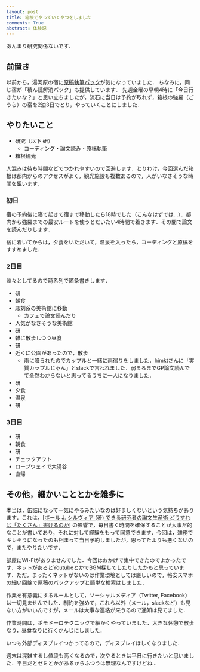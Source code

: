 ```yaml
---
layout: post
title: 箱根でやっていくやつをしました
comments: True
abstract: 体験記
---
```


あんまり研究関係ないです．

## 前置き

以前から，湯河原の宿に[原稿執筆パック](https://www.instagram.com/p/Bh-4XkrBxSD/?utm_source=ig_web_button_share_sheet)が気になっていました．
ちなみに，同じ宿が「積ん読解消パック」も提供しています．
先週金曜の早朝4時に「今日行きたいな？」と思い立ちましたが，流石に当日は予約が取れず，箱根の強羅（ごうら）の宿を2泊3日でとり，やっていくことにしました．

## やりたいこと

- 研究（以下 研）
  - コーディング・論文読み・原稿執筆
- 箱根観光

人混みは待ち時間などでつかれやすいので回避します．とりわけ，今回選んだ箱根は都内からのアクセスがよく，観光施設も複数あるので，人がいなさそうな時間を狙います．

### 初日

宿の予約後に寝て起きて宿まで移動したら18時でした（こんなはずでは…）．都内から強羅までの最安ルートを使うとだいたい4時間で着きます．その間で論文を読んだりします．

宿に着いてからは，夕食をいただいて，温泉を入ったら，コーディングと原稿をすすめました．

### 2日目

淡々としてるので時系列で箇条書きします．

- 研
- 朝食
- 彫刻系の美術館に移動
  - カフェで論文読んだり
- 人気がなさそうな美術館
- 研
- 雑に散歩しつつ昼食
- 研
- 近くに公園があったので，散歩
  - 雨に降られたのでカップルと一緒に雨宿りをしました．himktさんに「実質カップルじゃん」とslackで言われました．弱まるまでGP論文読んでて全然わからないと思ってるうちに一人になりました．
- 研
- 夕食
- 温泉
- 研

### 3日目

- 研
- 朝食
- 研
- チェックアウト
- ロープウェイで大湧谷
- 直帰

## その他，細かいこととかを雑多に

本当は，缶詰になって一気にやるみたいなのは好ましくないという気持ちがあります．これは，[[ポール J. シルヴィア (著)  できる研究者の論文生産術 どうすれば「たくさん」書けるのか](https://www.amazon.co.jp/%E3%81%A7%E3%81%8D%E3%82%8B%E7%A0%94%E7%A9%B6%E8%80%85%E3%81%AE%E8%AB%96%E6%96%87%E7%94%9F%E7%94%A3%E8%A1%93-%E3%81%A9%E3%81%86%E3%81%99%E3%82%8C%E3%81%B0%E3%80%8C%E3%81%9F%E3%81%8F%E3%81%95%E3%82%93%E3%80%8D%E6%9B%B8%E3%81%91%E3%82%8B%E3%81%AE%E3%81%8B-KS%E7%A7%91%E5%AD%A6%E4%B8%80%E8%88%AC%E6%9B%B8-%E3%83%9D%E3%83%BC%E3%83%AB-J%E3%83%BB%E3%82%B7%E3%83%AB%E3%83%B4%E3%82%A3%E3%82%A2/dp/4061531530)] の影響で，毎日書く時間を確保することが大事だ的なことが書いてあり，それに対して経験をもって同意できます．今回は，雑務でキレそうになったのも相まって当日予約しましたが，思ってたよりも悪くないので，またやりたいです．

部屋にWi-Fiがありませんでした．今回はおかげで集中できたのでよかったです．ネットがあるとYoutubeとかでBGM探してしたりしたかもと思っています．ただ，まったくネットがないのは作業環境としては厳しいので，格安スマホの細い回線で原稿のバックアップと簡単な検索はしました．

作業を有意義にするルールとして，ソーシャルメディア（Twitter, Facebook）は一切見ませんでした．制約を強めて，これら以外（メール，slackなど）も見ない方がいいんですが，メールは大事な連絡が来うるので通知は見てました．

作業時間は，ポモドーロテクニックで細かくやっていました．大きな休憩で散歩なり，昼食なりに行くかんじにしました．

いつも外部ディスプレイつかってるので，ディスプレイほしくなりました．

週末は混雑するし値段も高くなるので，次やるときは平日に行きたいと思いました．平日だとゼミとかがあるからふつうは無理なんですけどね…
